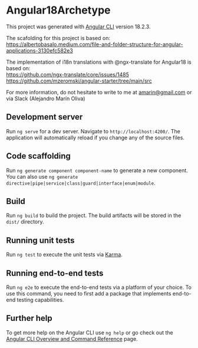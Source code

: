 # Angular18Archetype

This project was generated with [Angular CLI](https://github.com/angular/angular-cli) version 18.2.3.

The scafolding for this project is based on:<br />
https://albertobasalo.medium.com/file-and-folder-structure-for-angular-applications-3130efc582e3

The implementation of i18n translations with @ngx-translate for Angular18 is based on:<br />
  https://github.com/ngx-translate/core/issues/1485<br />
  https://github.com/mzeromski/angular-starter/tree/main/src<br />

For more information, do not hesitate to write to me at amarin@gmail.com or via Slack (Alejandro Marín Oliva)

## Development server

Run `ng serve` for a dev server. Navigate to `http://localhost:4200/`. The application will automatically reload if you change any of the source files.

## Code scaffolding

Run `ng generate component component-name` to generate a new component. You can also use `ng generate directive|pipe|service|class|guard|interface|enum|module`.

## Build

Run `ng build` to build the project. The build artifacts will be stored in the `dist/` directory.

## Running unit tests

Run `ng test` to execute the unit tests via [Karma](https://karma-runner.github.io).

## Running end-to-end tests

Run `ng e2e` to execute the end-to-end tests via a platform of your choice. To use this command, you need to first add a package that implements end-to-end testing capabilities.

## Further help

To get more help on the Angular CLI use `ng help` or go check out the [Angular CLI Overview and Command Reference](https://angular.dev/tools/cli) page.
